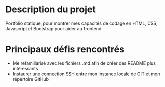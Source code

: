 # Description du projet
Portfolio statique, pour montrer mes capacités de codage en HTML, CSS, Javascript et Bootstrap pour aider au frontend

# Principaux défis rencontrés
* Me refamiliarisé avec les fichiers .md afin de créer des README plus intéressants
* Instaurer une connection SSH entre mon instance locale de GIT et mon répertoire GitHub
